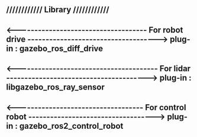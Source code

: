 //////////// Library ////////////
---------------------------------

<------------------------------------ For robot drive ------------------------------------>
                                 plug-in : gazebo_ros_diff_drive
---------------------------------------------------------------------------------------------------

<--------------------------------------- For lidar --------------------------------------->
                                plug-in : libgazebo_ros_ray_sensor
--------------------------------------------------------------------------------------------------

<----------------------------------- For control robot ----------------------------------->
                                plug-in : gazebo_ros2_control_robot
---------------------------------------------------------------------------------------------------
